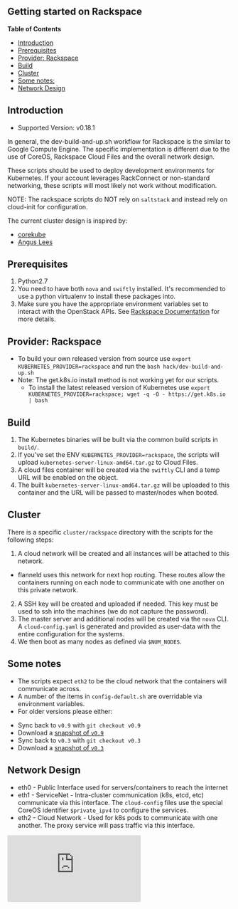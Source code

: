 <!-- BEGIN MUNGE: UNVERSIONED_WARNING -->


<!-- END MUNGE: UNVERSIONED_WARNING -->
Getting started on Rackspace
----------------------------

**Table of Contents**

- [Introduction](#introduction)
- [Prerequisites](#prerequisites)
- [Provider: Rackspace](#provider-rackspace)
- [Build](#build)
- [Cluster](#cluster)
- [Some notes:](#some-notes)
- [Network Design](#network-design)

## Introduction

* Supported Version: v0.18.1

In general, the dev-build-and-up.sh workflow for Rackspace is the similar to Google Compute Engine. The specific implementation is different due to the use of CoreOS, Rackspace Cloud Files and the overall network design.

These scripts should be used to deploy development environments for Kubernetes. If your account leverages RackConnect or non-standard networking, these scripts will most likely not work without modification.

NOTE: The rackspace scripts do NOT rely on `saltstack` and instead rely on cloud-init for configuration.

The current cluster design is inspired by:
- [corekube](https://github.com/metral/corekube)
- [Angus Lees](https://github.com/anguslees/kube-openstack)

## Prerequisites

1. Python2.7
2. You need to have both `nova` and `swiftly` installed. It's recommended to use a python virtualenv to install these packages into.
3. Make sure you have the appropriate environment variables set to interact with the OpenStack APIs. See [Rackspace Documentation](http://docs.rackspace.com/servers/api/v2/cs-gettingstarted/content/section_gs_install_nova.html) for more details.

## Provider: Rackspace

- To build your own released version from source use `export KUBERNETES_PROVIDER=rackspace` and run the `bash hack/dev-build-and-up.sh`
- Note: The get.k8s.io install method is not working yet for our scripts.
  * To install the latest released version of Kubernetes use `export KUBERNETES_PROVIDER=rackspace; wget -q -O - https://get.k8s.io | bash`

## Build

1. The Kubernetes binaries will be built via the common build scripts in `build/`.
2. If you've set the ENV `KUBERNETES_PROVIDER=rackspace`, the scripts will upload `kubernetes-server-linux-amd64.tar.gz` to Cloud Files.
2. A cloud files container will be created via the `swiftly` CLI and a temp URL will be enabled on the object.
3. The built `kubernetes-server-linux-amd64.tar.gz` will be uploaded to this container and the URL will be passed to master/nodes when booted.

## Cluster

There is a specific `cluster/rackspace` directory with the scripts for the following steps:

1. A cloud network will be created and all instances will be attached to this network.
  - flanneld uses this network for next hop routing. These routes allow the containers running on each node to communicate with one another on this private network.
2. A SSH key will be created and uploaded if needed. This key must be used to ssh into the machines (we do not capture the password).
3. The master server and additional nodes will be created via the `nova` CLI. A `cloud-config.yaml` is generated and provided as user-data with the entire configuration for the systems.
4. We then boot as many nodes as defined via `$NUM_NODES`.

## Some notes

- The scripts expect `eth2` to be the cloud network that the containers will communicate across.
- A number of the items in `config-default.sh` are overridable via environment variables.
- For older versions please either:
 * Sync back to `v0.9` with `git checkout v0.9`
  * Download a [snapshot of `v0.9`](https://github.com/kubernetes/kubernetes/archive/v0.9.tar.gz)
 * Sync back to `v0.3` with `git checkout v0.3`
  * Download a [snapshot of `v0.3`](https://github.com/kubernetes/kubernetes/archive/v0.3.tar.gz)

## Network Design

- eth0 - Public Interface used for servers/containers to reach the internet
- eth1 - ServiceNet - Intra-cluster communication (k8s, etcd, etc) communicate via this interface. The `cloud-config` files use the special CoreOS identifier `$private_ipv4` to configure the services.
- eth2 - Cloud Network - Used for k8s pods to communicate with one another. The proxy service will pass traffic via this interface.




<!-- BEGIN MUNGE: IS_VERSIONED -->
<!-- TAG IS_VERSIONED -->
<!-- END MUNGE: IS_VERSIONED -->


<!-- BEGIN MUNGE: GENERATED_ANALYTICS -->
[![Analytics](https://kubernetes-site.appspot.com/UA-36037335-10/GitHub/docs/getting-started-guides/rackspace.md?pixel)]()
<!-- END MUNGE: GENERATED_ANALYTICS -->
